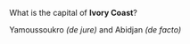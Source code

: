 What is the capital of **Ivory Coast**?
<!--question-->
Yamoussoukro *(de jure)* and Abidjan *(de facto)*